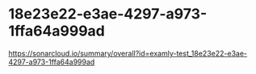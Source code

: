 # 18e23e22-e3ae-4297-a973-1ffa64a999ad
https://sonarcloud.io/summary/overall?id=examly-test_18e23e22-e3ae-4297-a973-1ffa64a999ad
